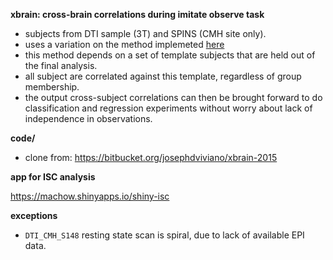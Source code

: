 **xbrain: cross-brain correlations during imitate observe task**

+ subjects from DTI sample (3T) and SPINS (CMH site only).
+ uses a variation on the method implemeted [here](http://journals.plos.org/plosone/article?id=10.1371/journal.pone.0041196)
+ this method depends on a set of template subjects that are held out of the final analysis.
+ all subject are correlated against this template, regardless of group membership.
+ the output cross-subject correlations can then be brought forward to do classification and regression experiments without worry about lack of independence in observations.

**code/**

+ clone from: https://bitbucket.org/josephdviviano/xbrain-2015

**app for ISC analysis**

https://machow.shinyapps.io/shiny-isc

**exceptions**

+ `DTI_CMH_S148` resting state scan is spiral, due to lack of available EPI data.
